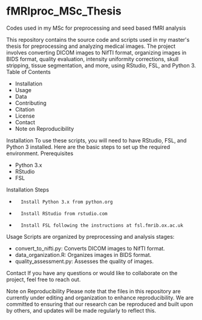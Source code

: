 # fMRIproc_MSc_Thesis
Codes used in my MSc for preprocessing and seed based fMRI analysis

This repository contains the source code and scripts used in my master's thesis for preprocessing and analyzing medical images. The project involves converting DICOM images to NifTI format, organizing images in BIDS format, quality evaluation, intensity uniformity corrections, skull stripping, tissue segmentation, and more, using RStudio, FSL, and Python 3.
Table of Contents
* Installation
* Usage
* Data
* Contributing
* Citation
* License
* Contact
* Note on Reproducibility
  
Installation
To use these scripts, you will need to have RStudio, FSL, and Python 3 installed. Here are the basic steps to set up the required environment.
Prerequisites
* Python 3.x
* RStudio
* FSL
  
Installation Steps
* 		Install Python 3.x from python.org
* 		Install RStudio from rstudio.com
* 		Install FSL following the instructions at fsl.fmrib.ox.ac.uk
  
Usage
Scripts are organized by preprocessing and analysis stages:
* convert_to_nifti.py: Converts DICOM images to NifTI format.
* data_organization.R: Organizes images in BIDS format.
* quality_assessment.py: Assesses the quality of images.
  
Contact
If you have any questions or would like to collaborate on the project, feel free to reach out.

Note on Reproducibility
Please note that the files in this repository are currently under editing and organization to enhance reproducibility. We are committed to ensuring that our research can be reproduced and built upon by others, and updates will be made regularly to reflect this.
